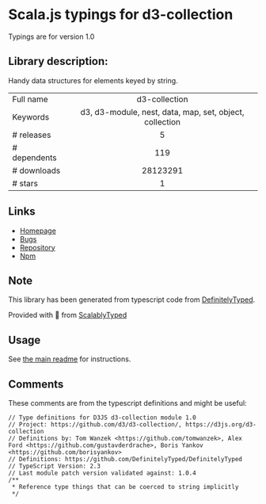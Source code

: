 
# Scala.js typings for d3-collection

Typings are for version 1.0

 ## Library description:
Handy data structures for elements keyed by string.

|                    |                 |
| ------------------ | :-------------: |
| Full name          | d3-collection |
| Keywords           | d3, d3-module, nest, data, map, set, object, collection |
| # releases         | 5 |
| # dependents       | 119 |
| # downloads        | 28123291 |
| # stars            | 1 |

## Links
- [Homepage](https://d3js.org/d3-collection/)
- [Bugs](https://github.com/d3/d3-collection/issues)
- [Repository](https://github.com/d3/d3-collection)
- [Npm](https://www.npmjs.com/package/d3-collection)
    


## Note
This library has been generated from typescript code from [DefinitelyTyped](https://definitelytyped.org).

Provided with :purple_heart: from [ScalablyTyped](https://github.com/oyvindberg/ScalablyTyped)

## Usage
See [the main readme](../../readme.md) for instructions.

## Comments

These comments are from the typescript definitions and might be useful:
```
// Type definitions for D3JS d3-collection module 1.0
// Project: https://github.com/d3/d3-collection/, https://d3js.org/d3-collection
// Definitions by: Tom Wanzek <https://github.com/tomwanzek>, Alex Ford <https://github.com/gustavderdrache>, Boris Yankov <https://github.com/borisyankov>
// Definitions: https://github.com/DefinitelyTyped/DefinitelyTyped
// TypeScript Version: 2.3
// Last module patch version validated against: 1.0.4
/**
 * Reference type things that can be coerced to string implicitly
 */

```


